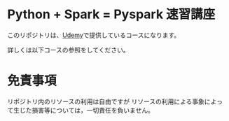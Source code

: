 # Python + Spark = Pyspark 速習講座
このリポジトリは、[Udemy](https://www.udemy.com/course/python-spark-pyspark/?referralCode=E67BF8B61F65866794EB)で提供しているコースになります。

詳しくは以下コースの参照をしてください。

# 免責事項
リポジトリ内のリソースの利用は自由ですが 
リソースの利用による事象によって生じた損害等については，一切責任を負いません。
